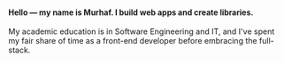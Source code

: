 #### Hello — my name is Murhaf. I build web apps and create libraries.

My academic education is in Software Engineering and IT, and I've spent my fair share of time as a front-end developer before embracing the full-stack.
